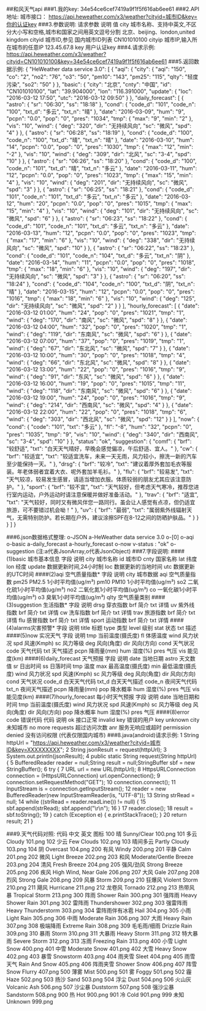 ##和风天气api
###1.我的key:
	34e54ce6cef7419a9f1f5f616ab6ee61
###2.API地址:
	城市接口： https://api.heweather.com/x3/weather?cityid=城市ID&key=你的认证key
###3.参数说明:
	请求参数 			说明 															值
	city 		城市名称、支持中英文,不区分大小写和空格,城市和国家之间用英文逗号分割 	北京、beijing、london,united kingdom
	cityid 		城市ID,参见 国内城市ID列表 										CN101010100
	cityip 		城市IP,输入所在城市的任意IP 										123.45.67.8
	key 		用户认证key
###4.请求示例:
	https://api.heweather.com/x3/weather?cityid=CN101010100&key=34e54ce6cef7419a9f1f5f616ab6ee61
###5.返回数据示例:
	{
    "HeWeather data service 3.0": [
        {
            "aqi": {
                "city": {
                    "aqi": "150",
                    "co": "2",
                    "no2": "76",
                    "o3": "50",
                    "pm10": "143",
                    "pm25": "115",
                    "qlty": "轻度污染",
                    "so2": "50"
                }
            },
            "basic": {
                "city": "北京",
                "cnty": "中国",
                "id": "CN101010100",
                "lat": "39.904000",
                "lon": "116.391000",
                "update": {
                    "loc": "2016-03-12 17:50",
                    "utc": "2016-03-12 09:50"
                }
            },
            "daily_forecast": [
                {
                    "astro": {
                        "sr": "06:30",
                        "ss": "18:18"
                    },
                    "cond": {
                        "code_d": "101",
                        "code_n": "100",
                        "txt_d": "多云",
                        "txt_n": "晴"
                    },
                    "date": "2016-03-09",
                    "hum": "9",
                    "pcpn": "0.0",
                    "pop": "0",
                    "pres": "1034",
                    "tmp": {
                        "max": "9",
                        "min": "2"
                    },
                    "vis": "10",
                    "wind": {
                        "deg": "320",
                        "dir": "无持续风向",
                        "sc": "微风",
                        "spd": "4"
                    }
                },
                {
                    "astro": {
                        "sr": "06:28",
                        "ss": "18:19"
                    },
                    "cond": {
                        "code_d": "100",
                        "code_n": "100",
                        "txt_d": "晴",
                        "txt_n": "晴"
                    },
                    "date": "2016-03-10",
                    "hum": "14",
                    "pcpn": "0.0",
                    "pop": "0",
                    "pres": "1030",
                    "tmp": {
                        "max": "12",
                        "min": "-2"
                    },
                    "vis": "10",
                    "wind": {
                        "deg": "309",
                        "dir": "北风",
                        "sc": "3-4",
                        "spd": "10"
                    }
                },
                {
                    "astro": {
                        "sr": "06:26",
                        "ss": "18:20"
                    },
                    "cond": {
                        "code_d": "100",
                        "code_n": "101",
                        "txt_d": "晴",
                        "txt_n": "多云"
                    },
                    "date": "2016-03-11",
                    "hum": "12",
                    "pcpn": "0.0",
                    "pop": "0",
                    "pres": "1023",
                    "tmp": {
                        "max": "15",
                        "min": "4"
                    },
                    "vis": "10",
                    "wind": {
                        "deg": "201",
                        "dir": "无持续风向",
                        "sc": "微风",
                        "spd": "3"
                    }
                },
                {
                    "astro": {
                        "sr": "06:25",
                        "ss": "18:21"
                    },
                    "cond": {
                        "code_d": "101",
                        "code_n": "101",
                        "txt_d": "多云",
                        "txt_n": "多云"
                    },
                    "date": "2016-03-12",
                    "hum": "20",
                    "pcpn": "0.0",
                    "pop": "0",
                    "pres": "1015",
                    "tmp": {
                        "max": "15",
                        "min": "4"
                    },
                    "vis": "10",
                    "wind": {
                        "deg": "101",
                        "dir": "无持续风向",
                        "sc": "微风",
                        "spd": "6"
                    }
                },
                {
                    "astro": {
                        "sr": "06:23",
                        "ss": "18:22"
                    },
                    "cond": {
                        "code_d": "101",
                        "code_n": "101",
                        "txt_d": "多云",
                        "txt_n": "多云"
                    },
                    "date": "2016-03-13",
                    "hum": "12",
                    "pcpn": "0.0",
                    "pop": "0",
                    "pres": "1023",
                    "tmp": {
                        "max": "17",
                        "min": "6"
                    },
                    "vis": "10",
                    "wind": {
                        "deg": "338",
                        "dir": "无持续风向",
                        "sc": "微风",
                        "spd": "10"
                    }
                },
                {
                    "astro": {
                        "sr": "06:22",
                        "ss": "18:23"
                    },
                    "cond": {
                        "code_d": "101",
                        "code_n": "104",
                        "txt_d": "多云",
                        "txt_n": "阴"
                    },
                    "date": "2016-03-14",
                    "hum": "11",
                    "pcpn": "0.0",
                    "pop": "0",
                    "pres": "1018",
                    "tmp": {
                        "max": "18",
                        "min": "6"
                    },
                    "vis": "10",
                    "wind": {
                        "deg": "197",
                        "dir": "无持续风向",
                        "sc": "微风",
                        "spd": "3"
                    }
                },
                {
                    "astro": {
                        "sr": "06:20",
                        "ss": "18:24"
                    },
                    "cond": {
                        "code_d": "104",
                        "code_n": "100",
                        "txt_d": "阴",
                        "txt_n": "晴"
                    },
                    "date": "2016-03-15",
                    "hum": "12",
                    "pcpn": "0.0",
                    "pop": "0",
                    "pres": "1016",
                    "tmp": {
                        "max": "18",
                        "min": "6"
                    },
                    "vis": "10",
                    "wind": {
                        "deg": "125",
                        "dir": "无持续风向",
                        "sc": "微风",
                        "spd": "2"
                    }
                }
            ],
            "hourly_forecast": [
                {
                    "date": "2016-03-12 01:00",
                    "hum": "24",
                    "pop": "0",
                    "pres": "1021",
                    "tmp": "1",
                    "wind": {
                        "deg": "170",
                        "dir": "南风",
                        "sc": "微风",
                        "spd": "8"
                    }
                },
                {
                    "date": "2016-03-12 04:00",
                    "hum": "32",
                    "pop": "0",
                    "pres": "1020",
                    "tmp": "1",
                    "wind": {
                        "deg": "119",
                        "dir": "东南风",
                        "sc": "微风",
                        "spd": "6"
                    }
                },
                {
                    "date": "2016-03-12 07:00",
                    "hum": "37",
                    "pop": "0",
                    "pres": "1019",
                    "tmp": "1",
                    "wind": {
                        "deg": "67",
                        "dir": "东北风",
                        "sc": "微风",
                        "spd": "7"
                    }
                },
                {
                    "date": "2016-03-12 10:00",
                    "hum": "30",
                    "pop": "0",
                    "pres": "1018",
                    "tmp": "4",
                    "wind": {
                        "deg": "66",
                        "dir": "东北风",
                        "sc": "微风",
                        "spd": "8"
                    }
                },
                {
                    "date": "2016-03-12 13:00",
                    "hum": "22",
                    "pop": "0",
                    "pres": "1016",
                    "tmp": "9",
                    "wind": {
                        "deg": "91",
                        "dir": "东风",
                        "sc": "微风",
                        "spd": "6"
                    }
                },
                {
                    "date": "2016-03-12 16:00",
                    "hum": "19",
                    "pop": "0",
                    "pres": "1015",
                    "tmp": "11",
                    "wind": {
                        "deg": "118",
                        "dir": "东南风",
                        "sc": "微风",
                        "spd": "6"
                    }
                },
                {
                    "date": "2016-03-12 19:00",
                    "hum": "24",
                    "pop": "0",
                    "pres": "1016",
                    "tmp": "9",
                    "wind": {
                        "deg": "214",
                        "dir": "西南风",
                        "sc": "微风",
                        "spd": "4"
                    }
                },
                {
                    "date": "2016-03-12 22:00",
                    "hum": "22",
                    "pop": "0",
                    "pres": "1018",
                    "tmp": "6",
                    "wind": {
                        "deg": "303",
                        "dir": "西北风",
                        "sc": "微风",
                        "spd": "12"
                    }
                }
            ],
            "now": {
                "cond": {
                    "code": "101",
                    "txt": "多云"
                },
                "fl": "-8",
                "hum": "32",
                "pcpn": "0",
                "pres": "1035",
                "tmp": "9",
                "vis": "10",
                "wind": {
                    "deg": "340",
                    "dir": "西南风",
                    "sc": "3-4",
                    "spd": "10"
                }
            },
            "status": "ok",
            "suggestion": {
                "comf": {
                    "brf": "较舒适",
                    "txt": "白天天气晴好，早晚会感觉偏凉，午后舒适、宜人。"
                },
                "cw": {
                    "brf": "较适宜",
                    "txt": "较适宜洗车，未来一天无雨，风力较小，擦洗一新的汽车至少能保持一天。"
                },
                "drsg": {
                    "brf": "较冷",
                    "txt": "建议着厚外套加毛衣等服装。年老体弱者宜着大衣、呢外套加羊毛衫。"
                },
                "flu": {
                    "brf": "较易发",
                    "txt": "天气较凉，较易发生感冒，请适当增加衣服。体质较弱的朋友尤其应该注意防护。"
                },
                "sport": {
                    "brf": "较不宜",
                    "txt": "天气较好，但考虑天气寒冷，推荐您进行室内运动，户外运动时请注意保暖并做好准备活动。"
                },
                "trav": {
                    "brf": "适宜",
                    "txt": "天气较好，同时又有微风伴您一路同行。虽会让人感觉有点凉，但仍适宜旅游，可不要错过机会呦！"
                },
                "uv": {
                    "brf": "最弱",
                    "txt": "属弱紫外线辐射天气，无需特别防护。若长期在户外，建议涂擦SPF在8-12之间的防晒护肤品。"
                }
            }
        }
    ]
	}

###6.json数据格式整理:
	o-JSON
	a-HeWeather data service 3.0
	o-[0]
	o-aqi
	o-basic
	a-daily_forecast
	a-hourly_forecast
	o-now
	v-status : "ok"
	o-suggestion
	(注:a代表JsonArray,o代表JsonObject)
###7.字段说明:
####(1)basic 城市基本信息
		字段		说明
		city	城市名称
		id		城市ID
		cnty	国家名称
		lat		纬度
		lon		经度
		update	数据更新时间,24小时制
		loc		数据更新的当地时间
		utc		数据更新的UTC时间
####(2)aqi 空气质量指数*
		字段		说明
		city	城市数据
		aqi		空气质量指数
		pm25	PM2.5 1小时平均值(ug/m³)
		pm10	PM10 1小时平均值(ug/m³)
		so2		二氧化硫1小时平均值(ug/m³)
		no2		二氧化氮1小时平均值(ug/m³)
		co		一氧化碳1小时平均值(ug/m³)
		o3		臭氧1小时平均值(ug/m³)
		qlty	空气质量类别
####(3)suggestion 生活指数*
		字段		说明
		drsg	穿衣指数
		brf		简介
		txt		详情
		uv		紫外线指数
		brf		简介
		txt		详情
		cw		洗车指数
		brf		简介
		txt		详情
		trav	旅游指数
		brf		简介
		txt		详情
		flu		感冒指数
		brf		简介
		txt		详情
		sport	运动指数
		brf		简介
		txt		详情
####(4)alarms灾害预警*
		字段		说明
		title	标题
		type	类型
		level	级别
		stat	状态
		txt		描述
####(5)now 实况天气
		字段		说明
		tmp		当前温度(摄氏度)
		fl		体感温度
		wind	风力状况
		spd		风速(Kmph)
		sc		风力等级
		deg		风向(角度)
		dir		风向(方向)
		cond	天气状况
		code	天气代码
		txt		天气描述
		pcpn	降雨量(mm)
		hum		湿度(%)
		pres	气压
		vis		能见度(km)
####(6)daily_forecast 天气预报
		字段		说明
		date	当地日期
		astro	天文数值
		sr		日出时间
		ss		日落时间
		tmp		温度
		max		最高温度(摄氏度)
		min		最低温度(摄氏度)
		wind	风力状况
		spd		风速(Kmph)
		sc		风力等级
		deg		风向(角度)
		dir		风向(方向)
		cond	天气状况
		code_d	白天天气代码
		txt_d	白天天气描述
		code_n	夜间天气代码
		txt_n	夜间天气描述
		pcpn	降雨量(mm)
		pop		降水概率
		hum		湿度(%)
		pres	气压
		vis		能见度(km)
####(7)hourly_forecast 每小时天气预报
		字段		说明
		date	当地日期和时间
		tmp		当前温度(摄氏度)
		wind	风力状况
		spd		风速(Kmph)
		sc		风力等级
		deg		风向(角度)
		dir		风向(方向)
		pop		降水概率
		hum		湿度(%)
		pres	气压
####(8)error code 错误代码
		代码					说明
		ok					接口正常
		invalid key			错误的用户 key
		unknown city		未知城市
		no more requests	超过访问次数
		anr					服务无响应或超时
		permission denied	没有访问权限
		(代表仅限国内城市)
###8.java(android)请求示例:
	   1 	String httpUrl = "https://api.heweather.com/x3/weather?cityid=城市ID&key=XXXXXXXXX";
	   2 	String jsonResult = request(httpUrl);
	   3 	System.out.println(jsonResult);
	   4 	public static String request(String httpUrl) {
	   5 	BufferedReader reader = null;String result = null;StringBuffer sbf = new StringBuffer();
	   6 	try {
	   7 	URL url = new URL(httpUrl);
	   8 	HttpsURLConnection connection = (HttpsURLConnection) url.openConnection();
	   9 	connection.setRequestMethod("GET");
	   10 	connection.connect();
	   11 	InputStream is = connection.getInputStream();
	   12 	reader = new BufferedReader(new InputStreamReader(is, "UTF-8"));
	   13 	String strRead = null;
	   14 	while ((strRead = reader.readLine()) != null) {
	   15 	sbf.append(strRead); sbf.append("\r\n");
	   16 	}
	   17 	reader.close();
	   18 	result = sbf.toString();
	   19 	} catch (Exception e) { e.printStackTrace(); }
	   20 	return result;
	   21 	} 

###9.天气代码对照:
	代码	中文	英文	图标
	100	晴	Sunny/Clear	100.png
	101	多云	Cloudy	101.png
	102	少云	Few Clouds	102.png
	103	晴间多云	Partly Cloudy	103.png
	104	阴	Overcast	104.png
	200	有风	Windy	200.png
	201	平静	Calm	201.png
	202	微风	Light Breeze	202.png
	203	和风	Moderate/Gentle Breeze	203.png
	204	清风	Fresh Breeze	204.png
	205	强风/劲风	Strong Breeze	205.png
	206	疾风	High Wind, Near Gale	206.png
	207	大风	Gale	207.png
	208	烈风	Strong Gale	208.png
	209	风暴	Storm	209.png
	210	狂爆风	Violent Storm	210.png
	211	飓风	Hurricane	211.png
	212	龙卷风	Tornado	212.png
	213	热带风暴	Tropical Storm	213.png
	300	阵雨	Shower Rain	300.png
	301	强阵雨	Heavy Shower Rain	301.png
	302	雷阵雨	Thundershower	302.png
	303	强雷阵雨	Heavy Thunderstorm	303.png
	304	雷阵雨伴有冰雹	Hail	304.png
	305	小雨	Light Rain	305.png
	306	中雨	Moderate Rain	306.png
	307	大雨	Heavy Rain	307.png
	308	极端降雨	Extreme Rain	308.png
	309	毛毛雨/细雨	Drizzle Rain	309.png
	310	暴雨	Storm	310.png
	311	大暴雨	Heavy Storm	311.png
	312	特大暴雨	Severe Storm	312.png
	313	冻雨	Freezing Rain	313.png
	400	小雪	Light Snow	400.png
	401	中雪	Moderate Snow	401.png
	402	大雪	Heavy Snow	402.png
	403	暴雪	Snowstorm	403.png
	404	雨夹雪	Sleet	404.png
	405	雨雪天气	Rain And Snow	405.png
	406	阵雨夹雪	Shower Snow	406.png
	407	阵雪	Snow Flurry	407.png
	500	薄雾	Mist	500.png
	501	雾	Foggy	501.png
	502	霾	Haze	502.png
	503	扬沙	Sand	503.png
	504	浮尘	Dust	504.png
	506	火山灰	Volcanic Ash	506.png
	507	沙尘暴	Duststorm	507.png
	508	强沙尘暴	Sandstorm	508.png
	900	热	Hot	900.png
	901	冷	Cold	901.png
	999	未知	Unknown	999.png